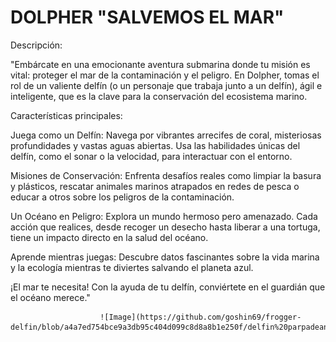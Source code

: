 # DOLPHER "SALVEMOS EL MAR"

Descripción:

"Embárcate en una emocionante aventura submarina donde tu misión es vital: proteger el mar de la contaminación y el peligro. En Dolpher, tomas el rol de un valiente delfín (o un personaje que trabaja junto a un delfín), ágil e inteligente, que es la clave para la conservación del ecosistema marino.

Características principales:

Juega como un Delfín: Navega por vibrantes arrecifes de coral, misteriosas profundidades y vastas aguas abiertas. Usa las habilidades únicas del delfín, como el sonar o la velocidad, para interactuar con el entorno.

Misiones de Conservación: Enfrenta desafíos reales como limpiar la basura y plásticos, rescatar animales marinos atrapados en redes de pesca o educar a otros sobre los peligros de la contaminación.

Un Océano en Peligro: Explora un mundo hermoso pero amenazado. Cada acción que realices, desde recoger un desecho hasta liberar a una tortuga, tiene un impacto directo en la salud del océano.

Aprende mientras juegas: Descubre datos fascinantes sobre la vida marina y la ecología mientras te diviertes salvando el planeta azul.

¡El mar te necesita! Con la ayuda de tu delfín, conviértete en el guardián que el océano merece."

                        ![Image](https://github.com/goshin69/frogger-delfin/blob/a4a7ed754bce9a3db95c404d099c8d8a8b1e250f/delfin%20parpadeando.gif)
